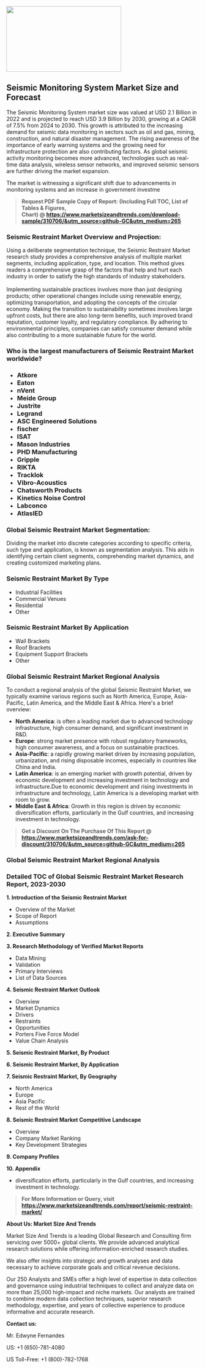 <p><img class="alignnone size-medium wp-image-20088" src="https://ffe5etoiles.com/wp-content/uploads/2024/12/MST1-300x171.png" alt="" width="300" height="171" /></p><h2>Seismic Monitoring System Market Size and Forecast</h2><p>The Seismic Monitoring System market size was valued at USD 2.1 Billion in 2022 and is projected to reach USD 3.9 Billion by 2030, growing at a CAGR of 7.5% from 2024 to 2030. This growth is attributed to the increasing demand for seismic data monitoring in sectors such as oil and gas, mining, construction, and natural disaster management. The rising awareness of the importance of early warning systems and the growing need for infrastructure protection are also contributing factors. As global seismic activity monitoring becomes more advanced, technologies such as real-time data analysis, wireless sensor networks, and improved seismic sensors are further driving the market expansion.</p><p>The market is witnessing a significant shift due to advancements in monitoring systems and an increase in government investme</p><blockquote id="" class=""><strong>Request PDF Sample Copy of Report: (Including Full TOC, List of Tables &amp; Figures, Chart)&nbsp;@&nbsp;<strong><a href="https://www.marketsizeandtrends.com/download-sample/310706/&utm_source=github-GC&utm_medium=265" target="_blank">https://www.marketsizeandtrends.com/download-sample/310706/&utm_source=github-GC&utm_medium=265</a></strong></strong></blockquote><h3 id="" class="">Seismic Restraint Market&nbsp;Overview and Projection:</h3><p id="" class="">Using a deliberate segmentation technique, the Seismic Restraint Market research study provides a comprehensive analysis of multiple market segments, including application, type, and location. This method gives readers a comprehensive grasp of the factors that help and hurt each industry in order to satisfy the high standards of industry stakeholders. <br /> <br />Implementing sustainable practices involves more than just designing products; other operational changes include using renewable energy, optimizing transportation, and adopting the concepts of the circular economy. Making the transition to sustainability sometimes involves large upfront costs, but there are also long-term benefits, such improved brand reputation, customer loyalty, and regulatory compliance. By adhering to environmental principles, companies can satisfy consumer demand while also contributing to a more sustainable future for the world.</p><h3 id="" class="">Who is the largest manufacturers of&nbsp;Seismic Restraint Market worldwide?</h3><h3 class=""><p><ul><li>Atkore </li><li> Eaton </li><li> nVent </li><li> Meide Group </li><li> Justrite </li><li> Legrand </li><li> ASC Engineered Solutions </li><li> fischer </li><li> ISAT </li><li> Mason Industries </li><li> PHD Manufacturing </li><li> Gripple </li><li> RIKTA </li><li> Tracklok </li><li> Vibro-Acoustics </li><li> Chatsworth Products </li><li> Kinetics Noise Control </li><li> Labconco </li><li> AtlasIED</li></ul></p></h3><h3 id="" class="">Global&nbsp;Seismic Restraint Market Segmentation:</h3><p id="" class="">Dividing the market into discrete categories according to specific criteria, such type and application, is known as segmentation analysis. This aids in identifying certain client segments, comprehending market dynamics, and creating customized marketing plans.</p><h3 id="" class="">Seismic Restraint Market&nbsp;By Type</h3><p><p><ul><li>Industrial Facilities</li><li> Commercial Venues</li><li> Residential</li><li> Other</p></li></ul></p></p><h3 id="" class="">Seismic Restraint Market&nbsp;By Application</h3><p class=""><p><ul><li>Wall Brackets</li><li> Roof Brackets</li><li> Equipment Support Brackets</li><li> Other</li></ul></p></p><h3 id="" class="">Global Seismic Restraint Market Regional Analysis</h3><p id="" class="">To conduct a regional analysis of the global Seismic Restraint Market, we typically examine various regions such as North America, Europe, Asia-Pacific, Latin America, and the Middle East &amp; Africa. Here's a brief overview:</p><ul><li><strong>North America</strong>: is often a leading market due to advanced technology infrastructure, high consumer demand, and significant investment in R&amp;D.</li><li><strong>Europe</strong>: strong market presence with robust regulatory frameworks, high consumer awareness, and a focus on sustainable practices.</li><li><strong>Asia-Pacific</strong>: a rapidly growing market driven by increasing population, urbanization, and rising disposable incomes, especially in countries like China and India.</li><li><strong>Latin America</strong>: is an emerging market with growth potential, driven by economic development and increasing investment in technology and infrastructure.Due to economic development and rising investments in infrastructure and technology, Latin America is a developing market with room to grow.</li><li><strong>Middle East &amp; Africa</strong>: Growth in this region is driven by economic diversification efforts, particularly in the Gulf countries, and increasing investment in technology.</li></ul><blockquote id="" class=""><strong>Get a Discount On The Purchase Of This Report @ <strong><a href="https://www.marketsizeandtrends.com/ask-for-discount/310706/&utm_source=github-GC&utm_medium=265" target="_blank">https://www.marketsizeandtrends.com/ask-for-discount/310706/&utm_source=github-GC&utm_medium=265</a></strong></strong></blockquote><h3 id="" class="">Global Seismic Restraint Market Regional Analysis</h3><h3 id="" class="">Detailed TOC of Global Seismic Restraint Market Research Report, 2023-2030</h3><p id="" class=""><strong>1. Introduction of the Seismic Restraint Market</strong></p><ul><li>Overview of the Market</li><li>Scope of Report</li><li>Assumptions</li></ul><p id="" class=""><strong>2. Executive Summary</strong></p><p id="" class=""><strong>3. Research Methodology of Verified Market Reports</strong></p><ul><li>Data Mining</li><li>Validation</li><li>Primary Interviews</li><li>List of Data Sources</li></ul><p id="" class=""><strong>4. Seismic Restraint Market Outlook</strong></p><ul><li>Overview</li><li>Market Dynamics</li><li>Drivers</li><li>Restraints</li><li>Opportunities</li><li>Porters Five Force Model</li><li>Value Chain Analysis</li></ul><p id="" class=""><strong>5. Seismic Restraint Market, By Product</strong></p><p id="" class=""><strong>6. Seismic Restraint Market, By Application</strong></p><p id="" class=""><strong>7. Seismic Restraint Market, By Geography</strong></p><ul><li>North America</li><li>Europe</li><li>Asia Pacific</li><li>Rest of the World</li></ul><p id="" class=""><strong>8. Seismic Restraint Market Competitive Landscape</strong></p><ul><li>Overview</li><li>Company Market Ranking</li><li>Key Development Strategies</li></ul><p id="" class=""><strong>9. Company Profiles</strong></p><p id="" class=""><strong>10. Appendix</strong></p><ul><li>diversification efforts, particularly in the Gulf countries, and increasing investment in technology.</li></ul><blockquote id="" class=""><strong>For More Information or Query, visit <strong><strong><a href="https://www.marketsizeandtrends.com/report/seismic-restraint-market/" target="_blank">https://www.marketsizeandtrends.com/report/seismic-restraint-market/</a></strong></strong></strong></blockquote><p id="" class=""><strong>About Us: Market Size And Trends</strong></p><p id="" class="">Market Size And Trends is a leading Global Research and Consulting firm servicing over 5000+ global clients. We provide advanced analytical research solutions while offering information-enriched research studies.</p><p id="" class="">We also offer insights into strategic and growth analyses and data necessary to achieve corporate goals and critical revenue decisions.</p><p id="" class="">Our 250 Analysts and SMEs offer a high level of expertise in data collection and governance using industrial techniques to collect and analyze data on more than 25,000 high-impact and niche markets. Our analysts are trained to combine modern data collection techniques, superior research methodology, expertise, and years of collective experience to produce informative and accurate research.</p><p id="" class=""><strong>Contact us:</strong></p><p id="" class="">Mr. Edwyne Fernandes</p><p id="" class="">US: +1 (650)-781-4080</p><p id="" class="">US Toll-Free: +1 (800)-782-1768</p>
